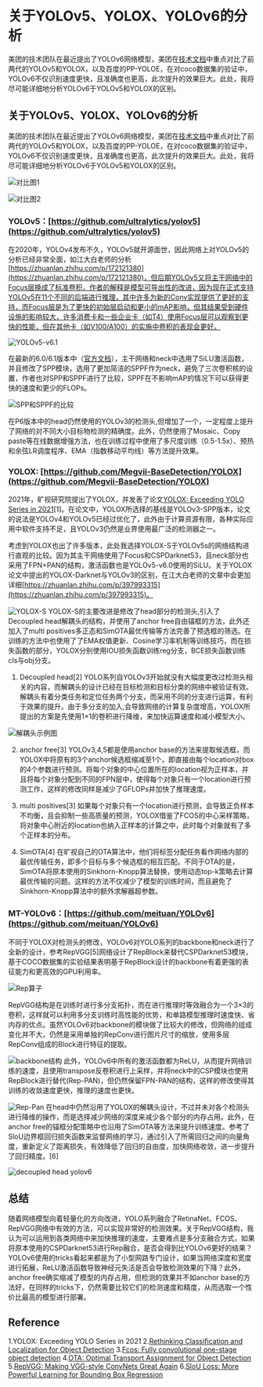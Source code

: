 # 关于YOLOv5、YOLOX、YOLOv6的分析


美团的技术团队在最近提出了YOLOv6网络模型，美团在[技术文档](https://tech.meituan.com/2022/06/23/yolov6-a-fast-and-accurate-target-detection-framework-is-opening-source.html)中重点对比了前两代的YOLOv5和YOLOX，以及百度的PP-YOLOE，在对coco数据集的验证中，YOLOv6不仅识别速度更快，且准确度也更高，此次提升的效果巨大。此处，我将尽可能详细地分析YOLOv6于YOLOv5和YOLOX的区别。

<!--more-->

## 关于YOLOv5、YOLOX、YOLOv6的分析

美团的技术团队在最近提出了YOLOv6网络模型，美团在[技术文档](https://tech.meituan.com/2022/06/23/yolov6-a-fast-and-accurate-target-detection-framework-is-opening-source.html)中重点对比了前两代的YOLOv5和YOLOX，以及百度的PP-YOLOE，在对coco数据集的验证中，YOLOv6不仅识别速度更快，且准确度也更高，此次提升的效果巨大。此处，我将尽可能详细地分析YOLOv6于YOLOv5和YOLOX的区别。

![对比图1](https://p0.meituan.net/travelcube/6e04535a78a8e341615ceab2dd474b18144058.png)

![对比图2](https://p0.meituan.net/travelcube/ae8d801a76f96eee5ddfd40d13901b0d141917.png)

### YOLOv5：[https://github.com/ultralytics/yolov5](https://github.com/ultralytics/yolov5)
在2020年，YOLOv4发布不久，YOLOv5就开源面世，因此网络上对YOLOv5的分析已经非常全面，如江大白老师的分析[https://zhuanlan.zhihu.com/p/172121380](https://zhuanlan.zhihu.com/p/172121380)，但后期YOLOv5又将主干网络中的Focus层换成了标准卷积，作者的解释是模型可导出性的改进，因为现在正式支持YOLOv5在11个不同的后端进行推理，其中许多为新的Conv实现提供了更好的支持，而Focus层是为了更快的初始层启动和更小的mAP影响，但其结果受到硬件设施的影响较大，许多消费卡和一些企业卡（如T4）使用Focus层可以观察到更快的性能，但在其他卡（如V100/A100）的实施中卷积的表现会更好。

![YOLOv5-v6.1](https://user-images.githubusercontent.com/31005897/172404576-c260dcf9-76bb-4bc8-b6a9-f2d987792583.png)

在最新的6.0/6.1版本中（[官方文档](https://github.com/ultralytics/yolov5/issues/6998#41)），主干网络和neck中选用了SiLU激活函数，并且修改了SPP模块，选用了更加简洁的SPPF作为neck，避免了三次卷积核的设置，作者也对SPP和SPPF进行了比较，SPPF在不影响mAP的情况下可以获得更快的速度和更少的FLOPs。

![SPP和SPPF的比较](https://user-images.githubusercontent.com/26833433/129478335-b221347a-4a52-4173-b378-12d004d7c2cd.png)

在P6版本中的head仍然使用的YOLOv3的检测头,但增加了一个，一定程度上提升了网络的对不同大小目标物检测的精确度。此外，仍然使用了Mosaic、Copy paste等在线数据增强方法，也在训练过程中使用了多尺度训练（0.5-1.5x）、预热和余弦LR调度程序、EMA（指数移动平均线）等方法提升效果。

### YOLOX: [https://github.com/Megvii-BaseDetection/YOLOX](https://github.com/Megvii-BaseDetection/YOLOX)

2021年，旷视研究院提出了YOLOX，并发表了论文[YOLOX: Exceeding YOLO Series in 2021](https://arxiv.org/abs/2107.08430)[1]。在论文中，YOLOX所选择的基线是YOLOv3-SPP版本，论文的说法是YOLOv4和YOLOv5已经过优化了，此外由于计算资源有限，各种实际应用中软件支持不足，且YOLOv3仍然是业界使用最广泛的检测器之一。

考虑到YOLOX也出了许多版本，此处我选择YOLOX-S于YOLOv5s的网络结构进行直观的比较。因为其主干网络使用了Focus和CSPDarknet53，且neck部分也采用了FPN+PAN的结构，激活函数也是YOLOv5-v6.0使用的SiLU。关于YOLOX论文中提出的YOLOX-Darknet与YOLOv3的区别，在江大白老师的文章中会更加详细[https://zhuanlan.zhihu.com/p/397993315](https://zhuanlan.zhihu.com/p/397993315)。

![YOLOX-S](https://vymnfdbwon.cn-02.visual-paradigm.com/rest/diagrams/shares/diagram/a0736986-b6fe-4368-901b-8a41669b6094/preview?p=1)
YOLOX-S的主要改进是修改了head部分的检测头,引入了Decoupled head解耦头的结构，并使用了anchor free自由锚框的方法，此外还加入了multi positives多正态和SimOTA最优传输等方法完善了预选框的筛选。在训练的方法中也使用了了EMA权值更新、Cosine学习率机制等训练技巧，而在损失函数的部分，YOLOX分别使用IOU损失函数训练reg分支，BCE损失函数训练cls与obj分支。

1. Decoupled head[2]
YOLO系列自YOLOv3开始就没有大幅度更改过检测头相关的内容，而解耦头的设计已经在目标检测和目标分类的网络中被验证有效。解耦头有着分类任务和定位任务两个分支，而采用不同的分支进行运算，有利于效果的提升。由于多分支的加入,会导致网络的计算复杂度增高，YOLOX所提出的方案是先使用1×1的卷积进行降维，来加快运算速度和减小模型大小。

![解耦头示例图](https://img-blog.csdnimg.cn/6601b6f812c744e38c4046041eec3a05.png?x-oss-process=image/watermark,type_ZHJvaWRzYW5zZmFsbGJhY2s,shadow_50,text_Q1NETiBA5pybfg==,size_20,color_FFFFFF,t_70,g_se,x_16)

2. anchor free[3]
YOLOv3,4,5都是使用anchor base的方法来提取候选框，而YOLOX中将原有的3个anchor候选框缩减至1个，即直接由每个location对box的4个参数进行预测。将每个对象的中心位置所在的location视为正样本，并且将每个对象分配到不同的FPN层中，使得每个对象只有一个location进行预测工作，这样的修改同样是减少了GFLOPs并加快了推理速度。

3. multi positives[3]
如果每个对象只有一个location进行预测，会导致正负样本不均衡，且会抑制一些高质量的预测，YOLOX借鉴了FCOS的中心采样策略，将对象中心附近的location也纳入正样本的计算之中，此时每个对象就有了多个正样本的分布。

4. SimOTA[4]
在旷视自己的OTA算法中，他们将标签分配任务看作网络内部的最优传输任务，即多个目标与多个候选框的相互匹配。不同于OTA的是，SimOTA将原本使用的Sinkhorn-Knopp算法替换，使用动态top-k策略去计算最优传输的问题。这样的方法不仅减少了模型的训练时间，而且避免了Sinkhorn-Knopp算法中的额外求解器超参数。

### MT-YOLOv6：[https://github.com/meituan/YOLOv6](https://github.com/meituan/YOLOv6)

不同于YOLOX对检测头的修改，YOLOv6对YOLO系列的backbone和neck进行了全新的设计，参考RepVGG[5]网络设计了RepBlock来替代CSPDarknet53模块，基于COCO数据集的实验结果表明基于RepBlock设计的backbone有着更强的表征能力和更高效的GPU利用率。

![Rep算子](https://p0.meituan.net/travelcube/9f7878c7872787f9b8706b28e5e7c611237315.png)

RepVGG结构是在训练时进行多分支拓扑，而在进行推理时等效融合为一个3×3的卷积，这样就可以利用多分支训练时高性能的优势，和单路模型推理时速度快、省内存的优点。虽然YOLOv6对backbone的模块做了比较大的修改，但网络的组成变化并不大，仍然是采用单独的RepConv进行图片尺寸的缩放，使用多层RepConv组成的Block进行特征的提取。

![backbone结构](https://p0.meituan.net/travelcube/8ec8337d37c2545b8fcf355625854802145939.png)
此外，YOLOv6中所有的激活函数都为ReLU，从而提升网络训练的速度，且使用transpose反卷积进行上采样，并将neck中的CSP模块也使用RepBlock进行替代(Rep-PAN)，但仍然保留FPN-PAN的结构，这样的修改使得其训练的收敛速度更快，推理的速度也更快。

![Rep-Pan](https://p0.meituan.net/travelcube/c37c23c37fd094e05e8cab924659a9d9199592.png)
在head中仍然沿用了YOLOX的解耦头设计，不过并未对各个检测头进行降维的操作，而是选择减少网络的深度来减少各个部分的内存占用。此外，在anchor free的锚框分配策略中也沿用了SimOTA等方法来提升训练速度。参考了SloU边界框回归损失函数来监督网络的学习，通过引入了所需回归之间的向量角度，重新定义了距离损失，有效降低了回归的自由度，加快网络收敛，进一步提升了回归精度。[6]

![decoupled head yolov6](https://p0.meituan.net/travelcube/9a0fd7ba30522ce3ed24822e51b0e1a8109432.png)

## 总结

随着网络模型向着轻量化的方向改进，YOLO系列融合了RetinaNet、FCOS、RepVGG网络中有效的方法，可以实现非常好的检测效果。关于RepVGG结构，我认为可以运用到各类网络中来加快推理的速度，主要难点是多分支融合方式，如果将原本使用的CSPDarknet53进行Rep融合，是否会得到比YOLOv6更好的结果？YOLOv6使用的tricks看起来都是为了小型网路专门设计，如果当网络深度和宽度进行拓展，ReLU激活函数导致神经元失活是否会导致检测效果的下降？此外，anchor free确实缩减了模型的内存占用，但检测的效果并不如anchor base的方法好，在同样的tricks下，仍然需要比较它们的检测速度和精度，从而选取一个性价比最高的模型进行部署。

## Reference

1.YOLOX: Exceeding YOLO Series in 2021
2.[Rethinking Classification and Localization for Object Detection](https://arxiv.org/pdf/1904.06493v4.pdf)
3.[Fcos: Fully convolutional one-stage object detection](https://arxiv.org/pdf/1904.01355.pdf)
4.[OTA: Optimal Transport Assignment for Object Detection](https://arxiv.org/abs/2103.14259)
5.[RepVGG: Making VGG-style ConvNets Great Again](https://arxiv.org/abs/2101.03697)
6.[SloU Loss: More Powerful Learning for Bounding Box Regression](https://arxiv.org/abs/2205.12740)
